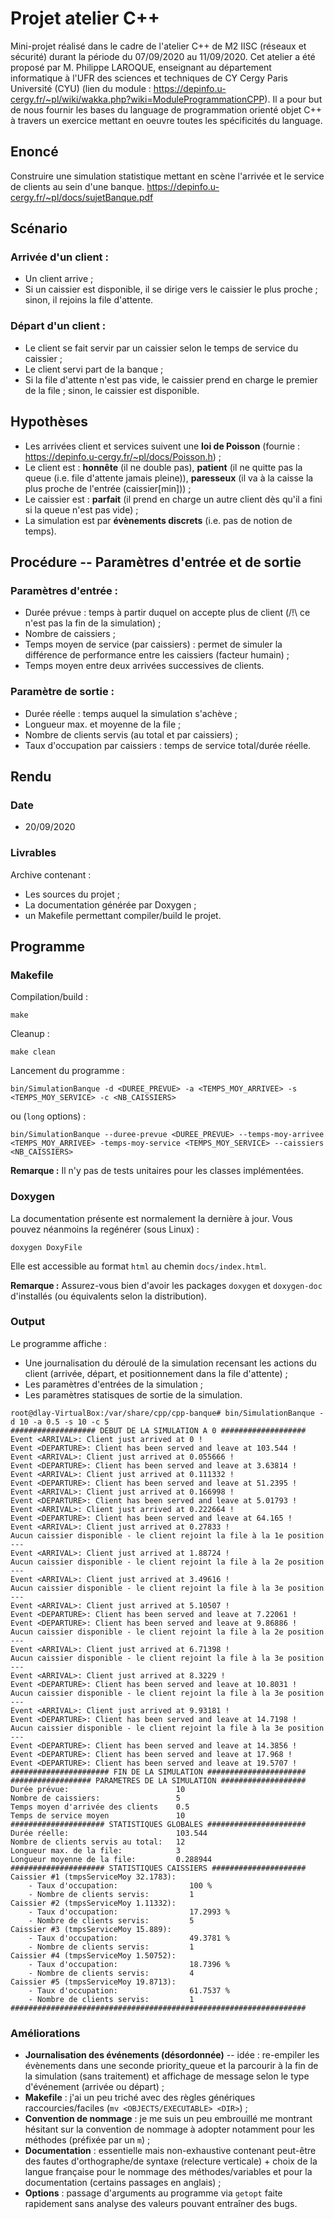 # Projet atelier C++

Mini-projet réalisé dans le cadre de l'atelier C++ de M2 IISC (réseaux et sécurité) durant la période du 07/09/2020 au 11/09/2020. Cet atelier a été proposé par M. Philippe LAROQUE, enseignant au département informatique à l'UFR des sciences et techniques de CY Cergy Paris Université (CYU) (lien du module : https://depinfo.u-cergy.fr/~pl/wiki/wakka.php?wiki=ModuleProgrammationCPP). Il a pour but de nous fournir les bases du language de programmation orienté objet C++ à travers un exercice mettant en oeuvre toutes les spécificités du language.

## Enoncé
Construire une simulation statistique mettant en scène l'arrivée et le service de clients au sein d'une banque.
https://depinfo.u-cergy.fr/~pl/docs/sujetBanque.pdf

## Scénario
### Arrivée d'un client :
* Un client arrive ;
* Si un caissier est disponible, il se dirige vers le caissier le plus proche ; sinon, il rejoins la file d'attente.

### Départ d'un client :
* Le client se fait servir par un caissier selon le temps de service du caissier ;
* Le client servi part de la banque ;
* Si la file d'attente n'est pas vide, le caissier prend en charge le premier de la file ; sinon, le caissier est disponible.

## Hypothèses
* Les arrivées client et services suivent une __loi de Poisson__ (fournie : https://depinfo.u-cergy.fr/~pl/docs/Poisson.h) ;
* Le client est : __honnête__ (il ne double pas), __patient__ (il ne quitte pas la queue (i.e. file d'attente jamais pleine)), __paresseux__ (il va à la caisse la plus proche de l'entrée (caissier[min])) ;
* Le caissier est : __parfait__ (il prend en charge un autre client dès qu'il a fini si la queue n'est pas vide) ;
* La simulation est par __évènements discrets__ (i.e. pas de notion de temps).
    
## Procédure -- Paramètres d'entrée et de sortie
### Paramètres d'entrée :
* Durée prévue : temps à partir duquel on accepte plus de client (/!\ ce n'est pas la fin de la simulation) ;
* Nombre de caissiers ;
* Temps moyen de service (par caissiers) : permet de simuler la différence de performance entre les caissiers (facteur humain) ;
* Temps moyen entre deux arrivées successives de clients.

### Paramètre de sortie :
* Durée réelle : temps auquel la simulation s'achève ;
* Longueur max. et moyenne de la file ;
* Nombre de clients servis (au total et par caissiers) ;
* Taux d'occupation par caissiers : temps de service total/durée réelle. 

## Rendu
### Date
* 20/09/2020
### Livrables
Archive contenant :
* Les sources du projet ;
* La documentation générée par Doxygen ;
* un Makefile permettant compiler/build le projet.

## Programme
### Makefile
Compilation/build :
```
make
```

Cleanup :
```
make clean
```

Lancement du programme :
```
bin/SimulationBanque -d <DUREE_PREVUE> -a <TEMPS_MOY_ARRIVEE> -s <TEMPS_MOY_SERVICE> -c <NB_CAISSIERS>
```
ou (`long` options) :
```
bin/SimulationBanque --duree-prevue <DUREE_PREVUE> --temps-moy-arrivee <TEMPS_MOY_ARRIVEE> -temps-moy-service <TEMPS_MOY_SERVICE> --caissiers <NB_CAISSIERS>
```

__Remarque :__ Il n'y pas de tests unitaires pour les classes implémentées.

### Doxygen
La documentation présente est normalement la dernière à jour. Vous pouvez néanmoins la regénérer (sous Linux) :
```
doxygen DoxyFile
```

Elle est accessible au format `html` au chemin `docs/index.html`.

__Remarque :__ Assurez-vous bien d'avoir les packages `doxygen` et `doxygen-doc` d'installés (ou équivalents selon la distribution).

### Output
Le programme affiche :
* Une journalisation du déroulé de la simulation recensant les actions du client (arrivée, départ, et positionnement dans la file d'attente) ;
* Les paramètres d'entrées de la simulation ;
* Les paramètres statisques de sortie de la simulation.

```
root@dlay-VirtualBox:/var/share/cpp/cpp-banque# bin/SimulationBanque -d 10 -a 0.5 -s 10 -c 5
################### DEBUT DE LA SIMULATION A 0 ###################
Event <ARRIVAL>: Client just arrived at 0 !
Event <DEPARTURE>: Client has been served and leave at 103.544 !
Event <ARRIVAL>: Client just arrived at 0.055666 !
Event <DEPARTURE>: Client has been served and leave at 3.63814 !
Event <ARRIVAL>: Client just arrived at 0.111332 !
Event <DEPARTURE>: Client has been served and leave at 51.2395 !
Event <ARRIVAL>: Client just arrived at 0.166998 !
Event <DEPARTURE>: Client has been served and leave at 5.01793 !
Event <ARRIVAL>: Client just arrived at 0.222664 !
Event <DEPARTURE>: Client has been served and leave at 64.165 !
Event <ARRIVAL>: Client just arrived at 0.27833 !
Aucun caissier disponible - le client rejoint la file à la 1e position ---
Event <ARRIVAL>: Client just arrived at 1.88724 !
Aucun caissier disponible - le client rejoint la file à la 2e position ---
Event <ARRIVAL>: Client just arrived at 3.49616 !
Aucun caissier disponible - le client rejoint la file à la 3e position ---
Event <ARRIVAL>: Client just arrived at 5.10507 !
Event <DEPARTURE>: Client has been served and leave at 7.22061 !
Event <DEPARTURE>: Client has been served and leave at 9.86886 !
Aucun caissier disponible - le client rejoint la file à la 2e position ---
Event <ARRIVAL>: Client just arrived at 6.71398 !
Aucun caissier disponible - le client rejoint la file à la 3e position ---
Event <ARRIVAL>: Client just arrived at 8.3229 !
Event <DEPARTURE>: Client has been served and leave at 10.8031 !
Aucun caissier disponible - le client rejoint la file à la 3e position ---
Event <ARRIVAL>: Client just arrived at 9.93181 !
Event <DEPARTURE>: Client has been served and leave at 14.7198 !
Aucun caissier disponible - le client rejoint la file à la 3e position ---
Event <DEPARTURE>: Client has been served and leave at 14.3856 !
Event <DEPARTURE>: Client has been served and leave at 17.968 !
Event <DEPARTURE>: Client has been served and leave at 19.5707 !
###################### FIN DE LA SIMULATION ######################
################## PARAMETRES DE LA SIMULATION ###################
Durée prévue:                        10             
Nombre de caissiers:                 5              
Temps moyen d'arrivée des clients    0.5            
Temps de service moyen               10             
##################### STATISTIQUES GLOBALES ######################
Durée réelle:                        103.544        
Nombre de clients servis au total:   12             
Longueur max. de la file:            3              
Longueur moyenne de la file:         0.288944       
##################### STATISTIQUES CAISSIERS #####################
Caissier #1 (tmpsServiceMoy 32.1783):
	- Taux d'occupation:                100 %          
	- Nombre de clients servis:         1              
Caissier #2 (tmpsServiceMoy 1.11332):
	- Taux d'occupation:                17.2993 %      
	- Nombre de clients servis:         5              
Caissier #3 (tmpsServiceMoy 15.889):
	- Taux d'occupation:                49.3781 %      
	- Nombre de clients servis:         1              
Caissier #4 (tmpsServiceMoy 1.50752):
	- Taux d'occupation:                18.7396 %      
	- Nombre de clients servis:         4              
Caissier #5 (tmpsServiceMoy 19.8713):
	- Taux d'occupation:                61.7537 %      
	- Nombre de clients servis:         1              
##################################################################
```

### Améliorations
* __Journalisation des événements (désordonnée)__ -- idée : re-empiler les évènements dans une seconde priority_queue et la parcourir à la fin de la simulation (sans traitement) et affichage de message selon le type d'événement (arrivée ou départ) ;
* __Makefile__ : j'ai un peu triché avec des règles génériques raccourcies/faciles (`mv <OBJECTS/EXECUTABLE> <DIR>`) ;
* __Convention de nommage__ : je me suis un peu embrouillé me montrant hésitant sur la convention de nommage à adopter notamment pour les méthodes (préfixée par un `m`) ;
* __Documentation__ : essentielle mais non-exhaustive contenant peut-être des fautes d'orthographe/de syntaxe (relecture verticale) + choix de la langue française pour le nommage des méthodes/variables et pour la documentation (certains passages en anglais) ;
* __Options__ : passage d'arguments au programme via `getopt` faite rapidement sans analyse des valeurs pouvant entraîner des bugs.
